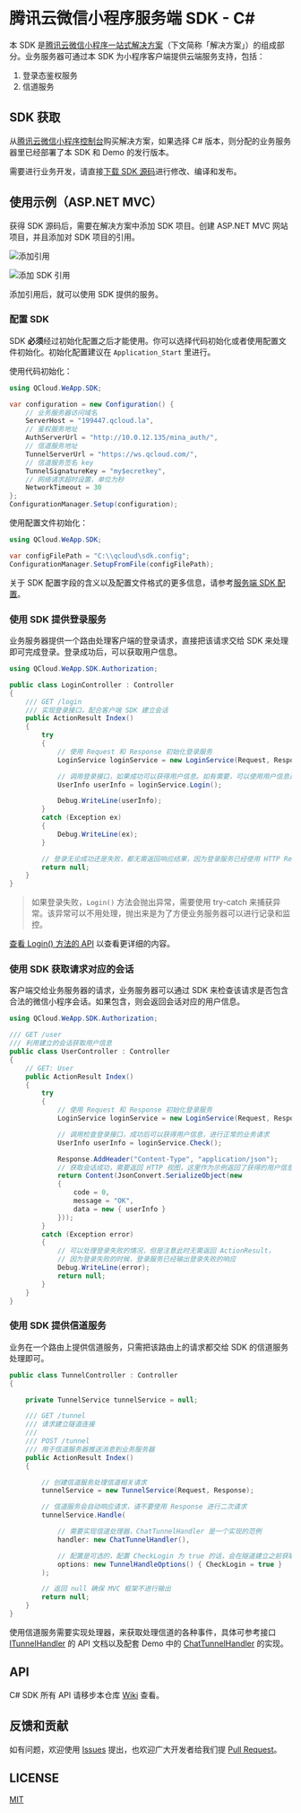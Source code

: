 腾讯云微信小程序服务端 SDK - C#
=================================

本 SDK 是[腾讯云微信小程序一站式解决方案](https://github.com/tencentyun/weapp-solution)（下文简称「解决方案」）的组成部分。业务服务器可通过本 SDK 为小程序客户端提供云端服务支持，包括：

1. 登录态鉴权服务
2. 信道服务

## SDK 获取

从[腾讯云微信小程序控制台](https://console.qcloud.com/la)购买解决方案，如果选择 C# 版本，则分配的业务服务器里已经部署了本 SDK 和 Demo 的发行版本。

需要进行业务开发，请直接[下载 SDK 源码](https://github.com/tencentyun/weapp-csharp-server-sdk/archive/master.zip)进行修改、编译和发布。

## 使用示例（ASP.NET MVC）

获得 SDK 源码后，需要在解决方案中添加 SDK 项目。创建 ASP.NET MVC 网站项目，并且添加对 SDK 项目的引用。

![添加引用](https://cloud.githubusercontent.com/assets/1901286/19793069/6af728f2-9cfd-11e6-928b-486f92c3db75.png)

![添加 SDK 引用](https://cloud.githubusercontent.com/assets/1901286/19793099/a994cdf8-9cfd-11e6-8174-399763714e1e.png)

添加引用后，就可以使用 SDK 提供的服务。

### 配置 SDK

SDK **必须**经过初始化配置之后才能使用。你可以选择代码初始化或者使用配置文件初始化。初始化配置建议在 `Application_Start` 里进行。

使用代码初始化：

```cs
using QCloud.WeApp.SDK;

var configuration = new Configuration() {
    // 业务服务器访问域名
    ServerHost = "199447.qcloud.la",
    // 鉴权服务地址
    AuthServerUrl = "http://10.0.12.135/mina_auth/",
    // 信道服务地址
    TunnelServerUrl = "https://ws.qcloud.com/",
    // 信道服务签名 key
    TunnelSignatureKey = "my$ecretkey",
    // 网络请求超时设置，单位为秒
    NetworkTimeout = 30
};
ConfigurationManager.Setup(configuration);
```

使用配置文件初始化：

```cs
using QCloud.WeApp.SDK;

var configFilePath = "C:\\qcloud\sdk.config";
ConfigurationManager.SetupFromFile(configFilePath);
```

关于 SDK 配置字段的含义以及配置文件格式的更多信息，请参考[服务端 SDK 配置](https://github.com/tencentyun/weapp-solution/wiki/%E6%9C%8D%E5%8A%A1%E7%AB%AF-SDK-%E9%85%8D%E7%BD%AE)。

### 使用 SDK 提供登录服务

业务服务器提供一个路由处理客户端的登录请求，直接把该请求交给 SDK 来处理即可完成登录。登录成功后，可以获取用户信息。

```cs
using QCloud.WeApp.SDK.Authorization;

public class LoginController : Controller
{
    /// GET /login
    /// 实现登录接口，配合客户端 SDK 建立会话
    public ActionResult Index()
    {
        try
        {
            // 使用 Request 和 Response 初始化登录服务
            LoginService loginService = new LoginService(Request, Response);

            // 调用登录接口，如果成功可以获得用户信息。如有需要，可以使用用户信息进行进一步的业务操作
            UserInfo userInfo = loginService.Login();

            Debug.WriteLine(userInfo);
        }
        catch (Exception ex)
        {
            Debug.WriteLine(ex);
        }

        // 登录无论成功还是失败，都无需返回响应结果，因为登录服务已经使用 HTTP Response 进行输出
        return null;
    }
}
```

> 如果登录失败，`Login()` 方法会抛出异常，需要使用 try-catch 来捕获异常。该异常可以不用处理，抛出来是为了方便业务服务器可以进行记录和监控。

[查看 Login() 方法的 API](https://github.com/tencentyun/weapp-csharp-server-sdk/wiki/M_QCloud_WeApp_SDK_Authorization_LoginService_Login) 以查看更详细的内容。

### 使用 SDK 获取请求对应的会话

客户端交给业务服务器的请求，业务服务器可以通过 SDK 来检查该请求是否包含合法的微信小程序会话。如果包含，则会返回会话对应的用户信息。

```cs
using QCloud.WeApp.SDK.Authorization;

/// GET /user
/// 利用建立的会话获取用户信息
public class UserController : Controller
{
    // GET: User
    public ActionResult Index()
    {
        try
        {
            // 使用 Request 和 Response 初始化登录服务
            LoginService loginService = new LoginService(Request, Response);

            // 调用检查登录接口，成功后可以获得用户信息，进行正常的业务请求
            UserInfo userInfo = loginService.Check();

            Response.AddHeader("Content-Type", "application/json");
            // 获取会话成功，需要返回 HTTP 视图，这里作为示例返回了获得的用户信息
            return Content(JsonConvert.SerializeObject(new
            {
                code = 0,
                message = "OK",
                data = new { userInfo }
            }));
        }
        catch (Exception error)
        {
            // 可以处理登录失败的情况，但是注意此时无需返回 ActionResult，
            // 因为登录失败的时候，登录服务已经输出登录失败的响应
            Debug.WriteLine(error);
            return null;
        }
    }
}
```

### 使用 SDK 提供信道服务

业务在一个路由上提供信道服务，只需把该路由上的请求都交给 SDK 的信道服务处理即可。

```cs
public class TunnelController : Controller
{

    private TunnelService tunnelService = null;

    /// GET /tunnel
    /// 请求建立隧道连接
    /// 
    /// POST /tunnel
    /// 用于信道服务器推送消息到业务服务器
    public ActionResult Index()
    {

        // 创建信道服务处理信道相关请求
        tunnelService = new TunnelService(Request, Response);

        // 信道服务会自动响应请求，请不要使用 Response 进行二次请求
        tunnelService.Handle(

            // 需要实现信道处理器，ChatTunnelHandler 是一个实现的范例
            handler: new ChatTunnelHandler(), 

            // 配置是可选的，配置 CheckLogin 为 true 的话，会在隧道建立之前获取用户信息，以便业务将隧道和用户关联起来
            options: new TunnelHandleOptions() { CheckLogin = true }
        );

        // 返回 null 确保 MVC 框架不进行输出
        return null;
    }
}
```

使用信道服务需要实现处理器，来获取处理信道的各种事件，具体可参考接口 [ITunnelHandler](https://github.com/tencentyun/weapp-csharp-server-sdk/wiki/Interface+QCloud.WeApp.SDK.Tunnel.ITunnelHandler) 的 API 文档以及配套 Demo 中的 [ChatTunnelHandler](https://github.com/tencentyun/weapp-csharp-server-sdk/blob/master/QCloud.WeApp.Demo.MVC/Business/ChatTunnelHandler.cs) 的实现。

## API

C# SDK 所有 API 请移步本仓库 [Wiki](https://github.com/tencentyun/weapp-csharp-server-sdk/wiki) 查看。

## 反馈和贡献

如有问题，欢迎使用 [Issues](https://github.com/CFETeam/qcloud-weapp-server-sdk-csharp/issues/new) 提出，也欢迎广大开发者给我们提 [Pull Request](https://github.com/CFETeam/qcloud-weapp-server-sdk-csharp/pulls)。

## LICENSE

[MIT](LICENSE)